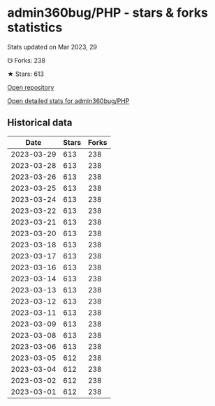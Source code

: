 # admin360bug/PHP - stars & forks statistics

Stats updated on Mar 2023, 29

☋ Forks: 238

★ Stars: 613

[Open repository](https://github.com/admin360bug/PHP)

[Open detailed stats for admin360bug/PHP](https://reviewgithub.com/rep/admin360bug/PHP)

## Historical data
| Date | Stars | Forks |
|------|-------|-------|
| 2023-03-29 | 613 | 238 | 
| 2023-03-28 | 613 | 238 | 
| 2023-03-26 | 613 | 238 | 
| 2023-03-25 | 613 | 238 | 
| 2023-03-24 | 613 | 238 | 
| 2023-03-22 | 613 | 238 | 
| 2023-03-21 | 613 | 238 | 
| 2023-03-20 | 613 | 238 | 
| 2023-03-18 | 613 | 238 | 
| 2023-03-17 | 613 | 238 | 
| 2023-03-16 | 613 | 238 | 
| 2023-03-14 | 613 | 238 | 
| 2023-03-13 | 613 | 238 | 
| 2023-03-12 | 613 | 238 | 
| 2023-03-11 | 613 | 238 | 
| 2023-03-09 | 613 | 238 | 
| 2023-03-08 | 613 | 238 | 
| 2023-03-06 | 613 | 238 | 
| 2023-03-05 | 612 | 238 | 
| 2023-03-04 | 612 | 238 | 
| 2023-03-02 | 612 | 238 | 
| 2023-03-01 | 612 | 238 | 

